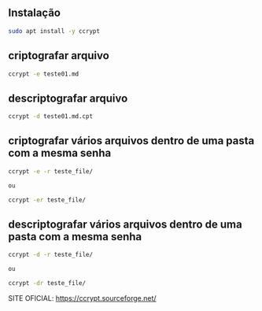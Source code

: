 ## Instalação

```bash
sudo apt install -y ccrypt
```

## criptografar arquivo

```bash
ccrypt -e teste01.md
```

## descriptografar arquivo

```bash
ccrypt -d teste01.md.cpt
```

## criptografar vários arquivos dentro de uma pasta com a mesma senha

```bash
ccrypt -e -r teste_file/

ou

ccrypt -er teste_file/

```

## descriptografar vários arquivos dentro de uma pasta com a mesma senha

```bash
ccrypt -d -r teste_file/

ou

ccrypt -dr teste_file/
```

SITE OFICIAL: <https://ccrypt.sourceforge.net/>
